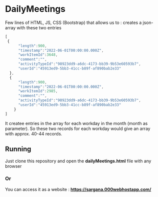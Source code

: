 # DailyMeetings
Few lines of HTML, JS, CSS (Bootstrap) that allows us to : creates a json-array with these two entries
```javascript
[
 {
      "length":900,
      "timestamp":"2022-06-01T00:00:00.000Z",
      "workItemId":3648,
      "comment":"",
      "activityTypeId":"98923dd9-a6dc-4173-bb39-9b53e60593b7",
      "userId":"45913ed9-5bb3-41cc-b89f-af890bab2e33"
  },
  {
      "length":900,
      "timestamp":"2022-06-01T00:00:00.000Z",
      "workItemId":2985,
      "comment":"",
      "activityTypeId":"98923dd9-a6dc-4173-bb39-9b53e60593b7",
      "userId":"45913ed9-5bb3-41cc-b89f-af890bab2e33"
    }
]
```
It createe entries in the array for each workday in the month (month as parameter). So these two records for each workday would give an array with approx. 40-44 records.

## Running 
Just clone this repository and open the **dailyMeetings.html** file with any browser

### Or
You can access it as a website : **https://sargana.000webhostapp.com/**